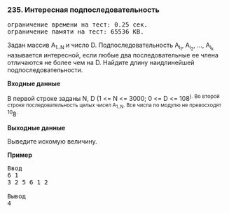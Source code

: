 ### 235. Интересная подпоследовательность

<pre>ограничение времени на тест: 0.25 сек.
ограничение памяти на тест: 65536 KB.</pre>

Задан массив A<sub>1..N</sub> и число D. Подпоследовательность A<sub>i<sub>1</sub></sub>, A<sub>i<sub>2</sub></sub>, ..., A<sub>i<sub>k</sub></sub> называется интересной, если любые два последовательные ее члена отличаются не более чем на D. 
Найдите длину наидлинейшей подпоследовательности.

**Входные данные**

В первой строке заданы N, D (1 <= N <= 3000; 0 <= D <= 10</sup>8<sup>). Во второй строке последовательность целых чисел A<sub>1..N</sub>. Все числа по модулю не превосходят 10</sup>8<sup>.

**Выходные данные**

Выведите искомую величину.

**Пример**

<pre>Ввод
6 1 
3 2 5 6 1 2

Вывод
4</pre>
